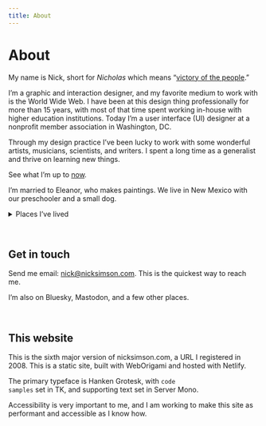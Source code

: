 ```yaml
---
title: About
---
```


# About

My name is Nick, short for *Nicholas* which means “[victory of the people](https://www.behindthename.com/name/nicholas).”

I’m a graphic and interaction designer, and my favorite medium to work with is the World Wide Web. I have been at this design thing professionally for more than 15 years, with most of that time spent working in-house with higher education institutions. Today I’m a user interface (UI) designer at a nonprofit member association in Washington, DC.

Through my design practice I’ve been lucky to work with some wonderful artists, musicians, scientists, and writers. I spent a long time as a generalist and thrive on learning new things.

See what I’m up to [now](/now.html).

I’m married to Eleanor, who makes paintings. We live in New Mexico with our preschooler and a small dog.

<details>
  <summary>Places I’ve lived</summary>
  <ul>
    <li>Central New York (1987-2003)</li>
    <li>Arizona (2004-2009)</li>
    <li>Tennessee (2010-2022)</li>
    <li>New Mexico (2023-???)</li>
  </ul>
</details>

&nbsp;

## Get in touch

Send me email: nick@nicksimson.com. This is the quickest way to reach me.

I’m also on Bluesky, Mastodon, and a few other places.

&nbsp;

## This website

This is the sixth major version of nicksimson.com, a URL I registered in 2008. This is a static site, built with WebOrigami and hosted with Netlify.

The primary typeface is Hanken Grotesk, with <code>code samples</code> set in TK, and supporting text set in Server Mono.

Accessibility is very important to me, and I am working to make this site as performant and accessible as I know how.